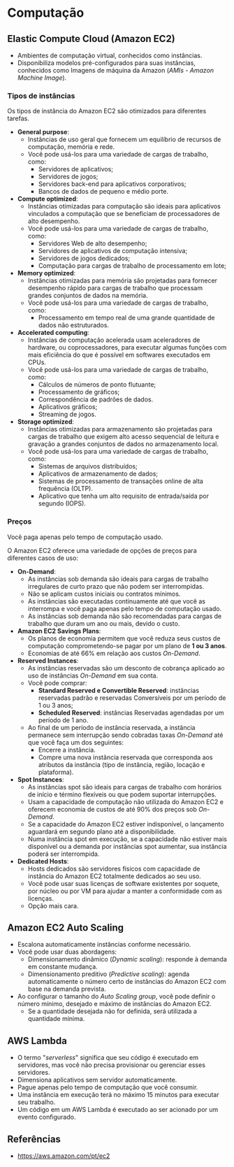 # Computação

## Elastic Compute Cloud (Amazon EC2)

- Ambientes de computação virtual, conhecidos como instâncias.
- Disponibiliza modelos pré-configurados para suas instâncias, conhecidos como Imagens de máquina da Amazon (*AMIs - Amazon Machine Image*).

### Tipos de instâncias

Os tipos de instância do Amazon EC2 são otimizados para diferentes tarefas.

- **General purpose**:
  - Instâncias de uso geral que fornecem um equilíbrio de recursos de computação, memória e rede.
  - Você pode usá-los para uma variedade de cargas de trabalho, como:
    - Servidores de aplicativos;
    - Servidores de jogos;
    - Servidores back-end para aplicativos corporativos;
    - Bancos de dados de pequeno e médio porte.
- **Compute optimized**:
  - Instâncias otimizadas para computação são ideais para aplicativos vinculados a computação que se beneficiam de processadores de alto desempenho.
  - Você pode usá-los para uma variedade de cargas de trabalho, como:
    - Servidores Web de alto desempenho;
    - Servidores de aplicativos de computação intensiva;
    - Servidores de jogos dedicados;
    - Computação para cargas de trabalho de processamento em lote;
- **Memory optimized**:
  - Instâncias otimizadas para memória são projetadas para fornecer desempenho rápido para cargas de trabalho que processam grandes conjuntos de dados na memória.
  - Você pode usá-los para uma variedade de cargas de trabalho, como:
    - Processamento em tempo real de uma grande quantidade de dados não estruturados.
- **Accelerated computing**:
  - Instâncias de computação acelerada usam aceleradores de hardware, ou coprocessadores, para executar algumas funções com mais eficiência do que é possível em softwares executados em CPUs.
  - Você pode usá-los para uma variedade de cargas de trabalho, como:
    - Cálculos de números de ponto flutuante;
    - Processamento de gráficos;
    - Correspondência de padrões de dados.
    - Aplicativos gráficos;
    - Streaming de jogos.
- **Storage optimized**:
  - Instâncias otimizadas para armazenamento são projetadas para cargas de trabalho que exigem alto acesso sequencial de leitura e gravação a grandes conjuntos de dados no armazenamento local.
  - Você pode usá-los para uma variedade de cargas de trabalho, como:
    - Sistemas de arquivos distribuídos;
    - Aplicativos de armazenamento de dados;
    - Sistemas de processamento de transações online de alta frequência (OLTP).
    - Aplicativo que tenha um alto requisito de entrada/saída por segundo (IOPS).

### Preços

Você paga apenas pelo tempo de computação usado.

O Amazon EC2 oferece uma variedade de opções de preços para diferentes casos de uso:

- **On-Demand**:
  - As instâncias sob demanda são ideais para cargas de trabalho irregulares de curto prazo que não podem ser interrompidas.
  - Não se aplicam custos iniciais ou contratos mínimos.
  - As instâncias são executadas continuamente até que você as interrompa e você paga apenas pelo tempo de computação usado.
  - As instâncias sob demanda não são recomendadas para cargas de trabalho que duram um ano ou mais, devido o custo.
- **Amazon EC2 Savings Plans**:
  - Os planos de economia permitem que você reduza seus custos de computação comprometendo-se pagar por um plano de **1 ou 3 anos**.
  - Economias de até 66% em relação aos custos *On-Demand*.
- **Reserved Instances**:
  - As instâncias reservadas são um desconto de cobrança aplicado ao uso de instâncias *On-Demand* em sua conta.
  - Você pode comprar:
    - **Standard Reserved e Convertible Reserved**: instâncias reservadas padrão e reservadas Conversíveis por um período de 1 ou 3 anos;
    - **Scheduled Reserved**: instâncias Reservadas agendadas por um período de 1 ano.
  - Ao final de um período de instância reservada, a instância permanece sem interrupção sendo cobradas taxas *On-Demand* até que você faça um dos seguintes:
    - Encerre a instância.
    - Compre uma nova instância reservada que corresponda aos atributos da instância (tipo de instância, região, locação e plataforma).
- **Spot Instances**:
  - As instâncias spot são ideais para cargas de trabalho com horários de início e término flexíveis ou que podem suportar interrupções.
  - Usam a capacidade de computação não utilizada do Amazon EC2 e oferecem economia de custos de até 90% dos preços sob *On-Demand*.
  - Se a capacidade do Amazon EC2 estiver indisponível, o lançamento aguardará em segundo plano até a disponibilidade.
  - Numa instância spot em execução, se a capacidade não estiver mais disponível ou a demanda por instâncias spot aumentar, sua instância poderá ser interrompida.
- **Dedicated Hosts**:
  - Hosts dedicados são servidores físicos com capacidade de instância do Amazon EC2 totalmente dedicados ao seu uso.
  - Você pode usar suas licenças de software existentes por soquete, por núcleo ou por VM para ajudar a manter a conformidade com as licenças.
  - Opção mais cara.

## Amazon EC2 Auto Scaling

- Escalona automaticamente instâncias conforme necessário.
- Você pode usar duas abordagens:
  - Dimensionamento dinâmico (*Dynamic scaling*): responde à demanda em constante mudança.
  - Dimensionamento preditivo (*Predictive scaling*): agenda automaticamente o número certo de instâncias do Amazon EC2 com base na demanda prevista.
- Ao configurar o tamanho do *Auto Scaling group*, você pode definir o número mínimo, desejado e máximo de instâncias do Amazon EC2.
  - Se a quantidade desejada não for definida, será utilizada a quantidade mínima.

## AWS Lambda

- O termo "*serverless*" significa que seu código é executado em servidores, mas você não precisa provisionar ou gerenciar esses servidores.
- Dimensiona aplicativos sem servidor automaticamente.
- Pague apenas pelo tempo de computação que você consumir.
- Uma instância em execução terá no máximo 15 minutos para executar seu trabalho.
- Um código em um AWS Lambda é executado ao ser acionado por um evento configurado.

## Referências

- <https://aws.amazon.com/pt/ec2>
